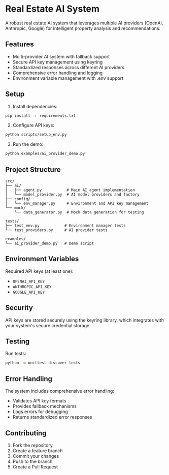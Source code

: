 # Real Estate AI System

A robust real estate AI system that leverages multiple AI providers (OpenAI, Anthropic, Google) for intelligent property analysis and recommendations.

## Features

- Multi-provider AI system with fallback support
- Secure API key management using keyring
- Standardized responses across different AI providers
- Comprehensive error handling and logging
- Environment variable management with .env support

## Setup

1. Install dependencies:
```bash
pip install -r requirements.txt
```

2. Configure API keys:
```bash
python scripts/setup_env.py
```

3. Run the demo:
```bash
python examples/ai_provider_demo.py
```

## Project Structure

```
src/
├── ai/
│   ├── agent.py           # Main AI agent implementation
│   └── model_provider.py  # AI model providers and factory
├── config/
│   └── env_manager.py     # Environment and API key management
└── mock/
    └── data_generator.py  # Mock data generation for testing

tests/
├── test_env.py           # Environment manager tests
└── test_providers.py     # AI provider tests

examples/
└── ai_provider_demo.py   # Demo script
```

## Environment Variables

Required API keys (at least one):
- `OPENAI_API_KEY`
- `ANTHROPIC_API_KEY`
- `GOOGLE_API_KEY`

## Security

API keys are stored securely using the keyring library, which integrates with your system's secure credential storage.

## Testing

Run tests:
```bash
python -m unittest discover tests
```

## Error Handling

The system includes comprehensive error handling:
- Validates API key formats
- Provides fallback mechanisms
- Logs errors for debugging
- Returns standardized error responses

## Contributing

1. Fork the repository
2. Create a feature branch
3. Commit your changes
4. Push to the branch
5. Create a Pull Request